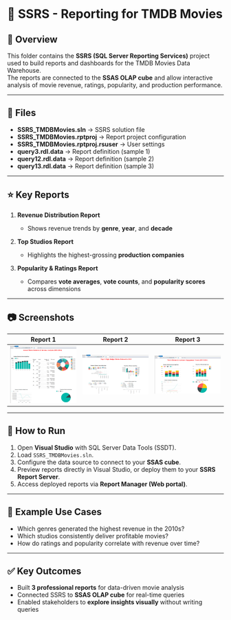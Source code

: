 # 📑 SSRS - Reporting for TMDB Movies

## 📌 Overview
This folder contains the **SSRS (SQL Server Reporting Services)** project used to build reports and dashboards for the TMDB Movies Data Warehouse.  
The reports are connected to the **SSAS OLAP cube** and allow interactive analysis of movie revenue, ratings, popularity, and production performance.  

---

## 📂 Files
- **SSRS_TMDBMovies.sln** → SSRS solution file  
- **SSRS_TMDBMovies.rptproj** → Report project configuration  
- **SSRS_TMDBMovies.rptproj.rsuser** → User settings  
- **query3.rdl.data** → Report definition (sample 1)  
- **query12.rdl.data** → Report definition (sample 2)  
- **query13.rdl.data** → Report definition (sample 3)  

---

## ⭐ Key Reports
1. **Revenue Distribution Report**  
   - Shows revenue trends by **genre**, **year**, and **decade**  

2. **Top Studios Report**  
   - Highlights the highest-grossing **production companies**  

3. **Popularity & Ratings Report**  
   - Compares **vote averages**, **vote counts**, and **popularity scores** across dimensions  

---

## 📷 Screenshots

| Report 1 | Report 2 | Report 3 |
|----------|----------|----------|
| ![SSRS Report 1](../Assets/SSRS/SSRS_report1.png) | ![SSRS Report 2](../Assets/SSRS/SSRS_report2.png) | ![SSRS Report 3](../Assets/SSRS/SSRS_report3.png) |

---

## 🚀 How to Run
1. Open **Visual Studio** with SQL Server Data Tools (SSDT).  
2. Load `SSRS_TMDBMovies.sln`.  
3. Configure the data source to connect to your **SSAS cube**.  
4. Preview reports directly in Visual Studio, or deploy them to your **SSRS Report Server**.  
5. Access deployed reports via **Report Manager (Web portal)**.  

---

## 📌 Example Use Cases
- Which genres generated the highest revenue in the 2010s?  
- Which studios consistently deliver profitable movies?  
- How do ratings and popularity correlate with revenue over time?  

---

## ✅ Key Outcomes
- Built **3 professional reports** for data-driven movie analysis  
- Connected SSRS to **SSAS OLAP cube** for real-time queries  
- Enabled stakeholders to **explore insights visually** without writing queries  
